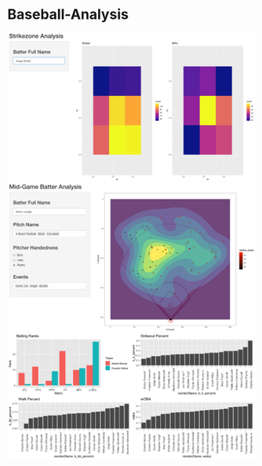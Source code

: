 # Baseball-Analysis
![StrikezoneApp](https://github.com/jackwerner/Baseball-Analysis/blob/main/StrikezoneApp.png)
![SprayChartApp](https://github.com/jackwerner/Baseball-Analysis/blob/main/SprayChartApp.png)
![TeamMatchupSummary](https://github.com/jackwerner/Baseball-Analysis/blob/main/TeamMatchupSummary.png)
